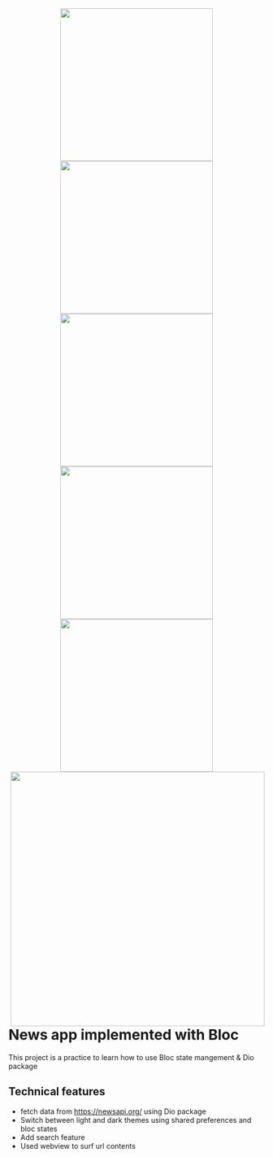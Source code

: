 <div align="center" style="font-size:0;">
<img src="https://user-images.githubusercontent.com/92920178/145255947-8313f4a4-5096-47db-9c8b-4862afe44224.png" alt='' border=”0” style=”display:block;” height="300" />
<img src="https://user-images.githubusercontent.com/92920178/145255959-f7820da0-59f2-4cf3-aaca-cf0ad84c9085.png" alt='' border=”0” style=”display:block;” height="300" />
<img src="https://user-images.githubusercontent.com/92920178/145255963-93d11b9f-44e2-4d18-95ff-ebff67610dbb.png" alt='' border=”0” style=”display:block;” height="300" />
<img src="https://user-images.githubusercontent.com/92920178/145255976-4d96a82d-d596-4f93-b690-bd1c74c43172.png" alt='' border=”0” style=”display:block;” height="300" />
<img src="https://user-images.githubusercontent.com/92920178/145255895-d1cbf853-7e09-4528-b45d-f239dae98827.png" alt='' border=”0” style=”display:block;” height="300" />
</div>

<img src="https://user-images.githubusercontent.com/92920178/145255936-3cf49293-0628-4c56-bc81-7ff4b98ec2ac.gif" alt='' border=”0” style=”display:block;” height="500"  align='right'/>


<br>

# News app implemented with Bloc

This project is a practice to learn how to use Bloc state mangement & Dio package


## Technical features

- fetch data from https://newsapi.org/ using Dio package
- Switch between light and dark themes using shared preferences and bloc states
- Add search feature
- Used webview to surf url contents

